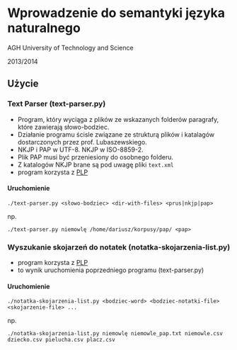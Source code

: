 # Wprowadzenie do semantyki języka naturalnego

AGH University of Technology and Science

2013/2014

## Użycie
### Text Parser (text-parser.py)
* Program, który wyciąga z plików ze wskazanych folderów paragrafy, które zawierają słowo-bodziec.
* Działanie programu ścisle związane ze strukturą plików i katalagów dostarczonych przez prof. Lubaszewskiego.
* NKJP i PAP w UTF-8. NKJP w ISO-8859-2.
* Plik PAP musi być przeniesiony do osobnego folderu.
* Z katalogów NKJP brane są pod uwagę pliki `text.xml`
* program korzysta z [PLP](https://github.com/agh-glk/plp)

#### Uruchomienie
```
./text-parser.py <słowo-bodziec> <dir-with-files> <prus|nkjp|pap>
```  
np. 
```
./text-parser.py niemowlę /home/dariusz/korpusy/pap/ <pap>
```

### Wyszukanie skojarzeń do notatek (notatka-skojarzenia-list.py)

* program korzysta z [PLP](https://github.com/agh-glk/plp)
* <bodziec-notatki-file> to wynik uruchomienia poprzedniego programu (text-parser.py)
#### Uruchomienie

```
./notatka-skojarzenia-list.py <bodziec-word> <bodziec-notatki-file> <skojarzenie-file> ...
```
np.
```
./notatka-skojarzenia-list.py niemowlę niemowle_pap.txt niemowle.csv dziecko.csv pielucha.csv placz.csv
```

